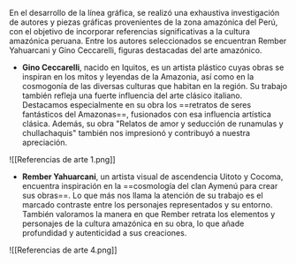 
En el desarrollo de la línea gráfica, se realizó una exhaustiva investigación de autores y piezas gráficas provenientes de la zona amazónica del Perú, con el objetivo de incorporar referencias significativas a la cultura amazónica peruana. Entre los autores seleccionados se encuentran Rember Yahuarcani y Gino Ceccarelli, figuras destacadas del arte amazónico.

* **Gino Ceccarelli**, nacido en Iquitos, es un artista plástico cuyas obras se inspiran en los mitos y leyendas de la Amazonia, así como en la cosmogonía de las diversas culturas que habitan en la región. Su trabajo también refleja una fuerte influencia del arte clásico italiano. Destacamos especialmente en su obra los ==retratos de seres fantásticos del Amazonas==, fusionados con esa influencia artística clásica. Además, su obra "Relatos de amor y seducción de runamulas y chullachaquis" también nos impresionó y contribuyó a nuestra apreciación.

![[Referencias de arte 1.png]]

* **Rember Yahuarcani**, un artista visual de ascendencia Uitoto y Cocoma, encuentra inspiración en la ==cosmología del clan Aymenú para crear sus obras==. Lo que más nos llama la atención de su trabajo es el marcado contraste entre los personajes representados y su entorno. También valoramos la manera en que Rember retrata los elementos y personajes de la cultura amazónica en su obra, lo que añade profundidad y autenticidad a sus creaciones.

![[Referencias de arte 4.png]]
